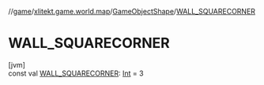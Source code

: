 //[game](../../../index.md)/[xlitekt.game.world.map](../index.md)/[GameObjectShape](index.md)/[WALL_SQUARECORNER](-w-a-l-l_-s-q-u-a-r-e-c-o-r-n-e-r.md)

# WALL_SQUARECORNER

[jvm]\
const val [WALL_SQUARECORNER](-w-a-l-l_-s-q-u-a-r-e-c-o-r-n-e-r.md): [Int](https://kotlinlang.org/api/latest/jvm/stdlib/kotlin/-int/index.html) = 3
